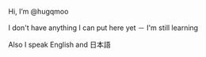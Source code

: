 Hi, I’m @hugqmoo

I don't have anything I can put here yet － I'm still learning

Also I speak English and 日本語

<!---
hugqmoo/hugqmoo is a ✨ special ✨ repository because its `README.md` (this file) appears on your GitHub profile.
You can click the Preview link to take a look at your changes.
--->
